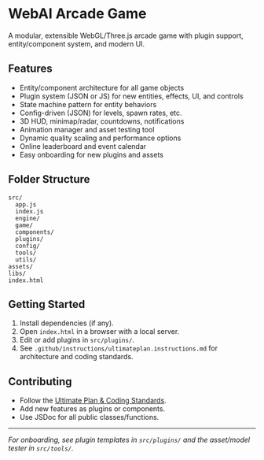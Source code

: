 # WebAI Arcade Game

A modular, extensible WebGL/Three.js arcade game with plugin support, entity/component system, and modern UI.

## Features

- Entity/component architecture for all game objects
- Plugin system (JSON or JS) for new entities, effects, UI, and controls
- State machine pattern for entity behaviors
- Config-driven (JSON) for levels, spawn rates, etc.
- 3D HUD, minimap/radar, countdowns, notifications
- Animation manager and asset testing tool
- Dynamic quality scaling and performance options
- Online leaderboard and event calendar
- Easy onboarding for new plugins and assets

## Folder Structure

```
src/
  app.js
  index.js
  engine/
  game/
  components/
  plugins/
  config/
  tools/
  utils/
assets/
libs/
index.html
```

## Getting Started

1. Install dependencies (if any).
2. Open `index.html` in a browser with a local server.
3. Edit or add plugins in `src/plugins/`.
4. See `.github/instructions/ultimateplan.instructions.md` for architecture and coding standards.

## Contributing

- Follow the [Ultimate Plan & Coding Standards](.github/instructions/ultimateplan.instructions.md).
- Add new features as plugins or components.
- Use JSDoc for all public classes/functions.

---

*For onboarding, see plugin templates in `src/plugins/` and the asset/model tester in `src/tools/`.*